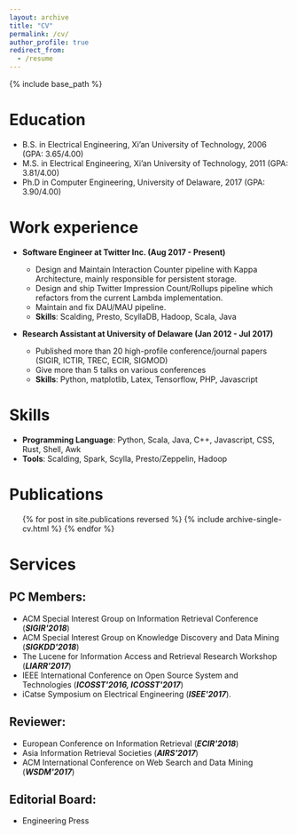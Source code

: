 ```yaml
---
layout: archive
title: "CV"
permalink: /cv/
author_profile: true
redirect_from:
  - /resume
---
```


{% include base_path %}

<span><a href="/files/CV-Peilin_Yang.pdf"><i class="fa fa-fw fa-cloud-download"></i></a></span>

Education
======
* B.S. in Electrical Engineering, Xi’an University of Technology, 2006 (GPA: 3.65/4.00)
* M.S. in Electrical Engineering, Xi’an University of Technology, 2011 (GPA: 3.81/4.00)
* Ph.D in Computer Engineering, University of Delaware, 2017 (GPA: 3.90/4.00)

Work experience
======
* **Software Engineer at Twitter Inc. (Aug 2017 - Present)**
  - Design and Maintain Interaction Counter pipeline with Kappa Architecture, mainly responsible for persistent storage.
  - Design and ship Twitter Impression Count/Rollups pipeline which refactors from the current Lambda implementation.
  - Maintain and fix DAU/MAU pipeline. 
  - **Skills**: Scalding, Presto, ScyllaDB, Hadoop, Scala, Java

* **Research Assistant at University of Delaware (Jan 2012 - Jul 2017)**
  - Published more than 20 high-profile conference/journal papers (SIGIR, ICTIR, TREC, ECIR, SIGMOD)
  - Give more than 5 talks on various conferences 
  - **Skills**: Python, matplotlib, Latex, Tensorflow, PHP, Javascript
  
Skills
======
* **Programming Language**: Python, Scala, Java, C++, Javascript, CSS, Rust, Shell, Awk
* **Tools**: Scalding, Spark, Scylla, Presto/Zeppelin, Hadoop

Publications
======
  <ul>{% for post in site.publications reversed %}
    {% include archive-single-cv.html %}
  {% endfor %}</ul>

Services
======

## PC Members: 

  * ACM Special Interest Group on Information Retrieval Conference (<strong class="conference"><i>SIGIR&#39;2018</i></strong>)
  * ACM Special Interest Group on Knowledge Discovery and Data Mining (<strong class="conference"><i>SIGKDD&#39;2018</i></strong>)
  * The Lucene for Information Access and Retrieval Research Workshop (<strong class="conference"><i>LIARR&#39;2017</i></strong>)
  * IEEE International Conference on Open Source System and Technologies (<strong class="conference"><i>ICOSST&#39;2016, ICOSST&#39;2017</i></strong>)
  * iCatse Symposium on Electrical Engineering (<strong class="conference"><i>ISEE&#39;2017</i></strong>). 

## Reviewer: 

  * European Conference on Information Retrieval (<strong class="conference"><i>ECIR&#39;2018</i></strong>)
  * Asia Information Retrieval Societies (<strong class="conference"><i>AIRS&#39;2017</i></strong>)
  * ACM International Conference on Web Search and Data Mining (<strong class="conference"><i>WSDM&#39;2017</i></strong>)


## Editorial Board: 

  * Engineering Press

